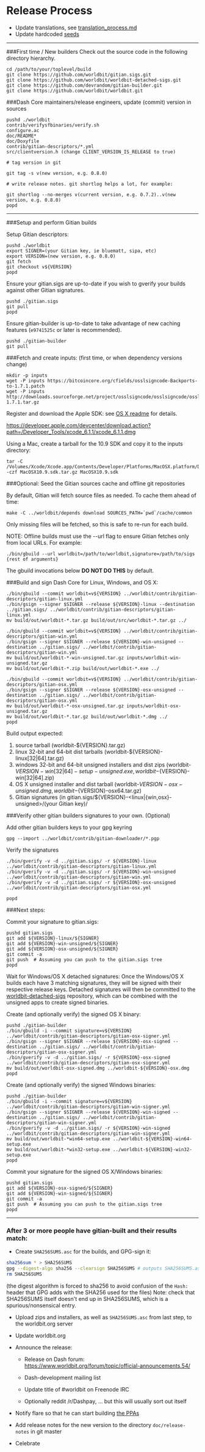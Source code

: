 Release Process
====================

* Update translations, see [translation_process.md](https://github.com/worldbit/worldbit/blob/master/doc/translation_process.md#syncing-with-transifex)
* Update hardcoded [seeds](/contrib/seeds)

* * *

###First time / New builders
Check out the source code in the following directory hierarchy.

	cd /path/to/your/toplevel/build
	git clone https://github.com/worldbit/gitian.sigs.git
	git clone https://github.com/worldbit/worldbit-detached-sigs.git
	git clone https://github.com/devrandom/gitian-builder.git
	git clone https://github.com/worldbit/worldbit.git

###Dash Core maintainers/release engineers, update (commit) version in sources

	pushd ./worldbit
	contrib/verifysfbinaries/verify.sh
	configure.ac
	doc/README*
	doc/Doxyfile
	contrib/gitian-descriptors/*.yml
	src/clientversion.h (change CLIENT_VERSION_IS_RELEASE to true)

	# tag version in git

	git tag -s v(new version, e.g. 0.8.0)

	# write release notes. git shortlog helps a lot, for example:

	git shortlog --no-merges v(current version, e.g. 0.7.2)..v(new version, e.g. 0.8.0)
	popd

* * *

###Setup and perform Gitian builds

 Setup Gitian descriptors:

	pushd ./worldbit
	export SIGNER=(your Gitian key, ie bluematt, sipa, etc)
	export VERSION=(new version, e.g. 0.8.0)
	git fetch
	git checkout v${VERSION}
	popd

  Ensure your gitian.sigs are up-to-date if you wish to gverify your builds against other Gitian signatures.

	pushd ./gitian.sigs
	git pull
	popd

  Ensure gitian-builder is up-to-date to take advantage of new caching features (`e9741525c` or later is recommended).

	pushd ./gitian-builder
	git pull

###Fetch and create inputs: (first time, or when dependency versions change)

	mkdir -p inputs
	wget -P inputs https://bitcoincore.org/cfields/osslsigncode-Backports-to-1.7.1.patch
	wget -P inputs http://downloads.sourceforge.net/project/osslsigncode/osslsigncode/osslsigncode-1.7.1.tar.gz

 Register and download the Apple SDK: see [OS X readme](README_osx.txt) for details.

 https://developer.apple.com/devcenter/download.action?path=/Developer_Tools/xcode_6.1.1/xcode_6.1.1.dmg

 Using a Mac, create a tarball for the 10.9 SDK and copy it to the inputs directory:

	tar -C /Volumes/Xcode/Xcode.app/Contents/Developer/Platforms/MacOSX.platform/Developer/SDKs/ -czf MacOSX10.9.sdk.tar.gz MacOSX10.9.sdk

###Optional: Seed the Gitian sources cache and offline git repositories

By default, Gitian will fetch source files as needed. To cache them ahead of time:

	make -C ../worldbit/depends download SOURCES_PATH=`pwd`/cache/common

Only missing files will be fetched, so this is safe to re-run for each build.

NOTE: Offline builds must use the --url flag to ensure Gitian fetches only from local URLs. For example:
```
./bin/gbuild --url worldbit=/path/to/worldbit,signature=/path/to/sigs {rest of arguments}
```
The gbuild invocations below <b>DO NOT DO THIS</b> by default.

###Build and sign Dash Core for Linux, Windows, and OS X:

	./bin/gbuild --commit worldbit=v${VERSION} ../worldbit/contrib/gitian-descriptors/gitian-linux.yml
	./bin/gsign --signer $SIGNER --release ${VERSION}-linux --destination ../gitian.sigs/ ../worldbit/contrib/gitian-descriptors/gitian-linux.yml
	mv build/out/worldbit-*.tar.gz build/out/src/worldbit-*.tar.gz ../

	./bin/gbuild --commit worldbit=v${VERSION} ../worldbit/contrib/gitian-descriptors/gitian-win.yml
	./bin/gsign --signer $SIGNER --release ${VERSION}-win-unsigned --destination ../gitian.sigs/ ../worldbit/contrib/gitian-descriptors/gitian-win.yml
	mv build/out/worldbit-*-win-unsigned.tar.gz inputs/worldbit-win-unsigned.tar.gz
	mv build/out/worldbit-*.zip build/out/worldbit-*.exe ../

	./bin/gbuild --commit worldbit=v${VERSION} ../worldbit/contrib/gitian-descriptors/gitian-osx.yml
	./bin/gsign --signer $SIGNER --release ${VERSION}-osx-unsigned --destination ../gitian.sigs/ ../worldbit/contrib/gitian-descriptors/gitian-osx.yml
	mv build/out/worldbit-*-osx-unsigned.tar.gz inputs/worldbit-osx-unsigned.tar.gz
	mv build/out/worldbit-*.tar.gz build/out/worldbit-*.dmg ../
	popd

  Build output expected:

  1. source tarball (worldbit-${VERSION}.tar.gz)
  2. linux 32-bit and 64-bit dist tarballs (worldbit-${VERSION}-linux[32|64].tar.gz)
  3. windows 32-bit and 64-bit unsigned installers and dist zips (worldbit-${VERSION}-win[32|64]-setup-unsigned.exe, worldbit-${VERSION}-win[32|64].zip)
  4. OS X unsigned installer and dist tarball (worldbit-${VERSION}-osx-unsigned.dmg, worldbit-${VERSION}-osx64.tar.gz)
  5. Gitian signatures (in gitian.sigs/${VERSION}-<linux|{win,osx}-unsigned>/(your Gitian key)/

###Verify other gitian builders signatures to your own. (Optional)

  Add other gitian builders keys to your gpg keyring

	gpg --import ../worldbit/contrib/gitian-downloader/*.pgp

  Verify the signatures

	./bin/gverify -v -d ../gitian.sigs/ -r ${VERSION}-linux ../worldbit/contrib/gitian-descriptors/gitian-linux.yml
	./bin/gverify -v -d ../gitian.sigs/ -r ${VERSION}-win-unsigned ../worldbit/contrib/gitian-descriptors/gitian-win.yml
	./bin/gverify -v -d ../gitian.sigs/ -r ${VERSION}-osx-unsigned ../worldbit/contrib/gitian-descriptors/gitian-osx.yml

	popd

###Next steps:

Commit your signature to gitian.sigs:

	pushd gitian.sigs
	git add ${VERSION}-linux/${SIGNER}
	git add ${VERSION}-win-unsigned/${SIGNER}
	git add ${VERSION}-osx-unsigned/${SIGNER}
	git commit -a
	git push  # Assuming you can push to the gitian.sigs tree
	popd

  Wait for Windows/OS X detached signatures:
	Once the Windows/OS X builds each have 3 matching signatures, they will be signed with their respective release keys.
	Detached signatures will then be committed to the [worldbit-detached-sigs](https://github.com/worldbit/worldbit-detached-sigs) repository, which can be combined with the unsigned apps to create signed binaries.

  Create (and optionally verify) the signed OS X binary:

	pushd ./gitian-builder
	./bin/gbuild -i --commit signature=v${VERSION} ../worldbit/contrib/gitian-descriptors/gitian-osx-signer.yml
	./bin/gsign --signer $SIGNER --release ${VERSION}-osx-signed --destination ../gitian.sigs/ ../worldbit/contrib/gitian-descriptors/gitian-osx-signer.yml
	./bin/gverify -v -d ../gitian.sigs/ -r ${VERSION}-osx-signed ../worldbit/contrib/gitian-descriptors/gitian-osx-signer.yml
	mv build/out/worldbit-osx-signed.dmg ../worldbit-${VERSION}-osx.dmg
	popd

  Create (and optionally verify) the signed Windows binaries:

	pushd ./gitian-builder
	./bin/gbuild -i --commit signature=v${VERSION} ../worldbit/contrib/gitian-descriptors/gitian-win-signer.yml
	./bin/gsign --signer $SIGNER --release ${VERSION}-win-signed --destination ../gitian.sigs/ ../worldbit/contrib/gitian-descriptors/gitian-win-signer.yml
	./bin/gverify -v -d ../gitian.sigs/ -r ${VERSION}-win-signed ../worldbit/contrib/gitian-descriptors/gitian-win-signer.yml
	mv build/out/worldbit-*win64-setup.exe ../worldbit-${VERSION}-win64-setup.exe
	mv build/out/worldbit-*win32-setup.exe ../worldbit-${VERSION}-win32-setup.exe
	popd

Commit your signature for the signed OS X/Windows binaries:

	pushd gitian.sigs
	git add ${VERSION}-osx-signed/${SIGNER}
	git add ${VERSION}-win-signed/${SIGNER}
	git commit -a
	git push  # Assuming you can push to the gitian.sigs tree
	popd

-------------------------------------------------------------------------

### After 3 or more people have gitian-built and their results match:

- Create `SHA256SUMS.asc` for the builds, and GPG-sign it:
```bash
sha256sum * > SHA256SUMS
gpg --digest-algo sha256 --clearsign SHA256SUMS # outputs SHA256SUMS.asc
rm SHA256SUMS
```
(the digest algorithm is forced to sha256 to avoid confusion of the `Hash:` header that GPG adds with the SHA256 used for the files)
Note: check that SHA256SUMS itself doesn't end up in SHA256SUMS, which is a spurious/nonsensical entry.

- Upload zips and installers, as well as `SHA256SUMS.asc` from last step, to the worldbit.org server

- Update worldbit.org

- Announce the release:

  - Release on Dash forum: https://www.worldbit.org/forum/topic/official-announcements.54/

  - Dash-development mailing list

  - Update title of #worldbit on Freenode IRC

  - Optionally reddit /r/Dashpay, ... but this will usually sort out itself

- Notify flare so that he can start building [the PPAs](https://launchpad.net/~worldbit.org/+archive/ubuntu/worldbit)

- Add release notes for the new version to the directory `doc/release-notes` in git master

- Celebrate
